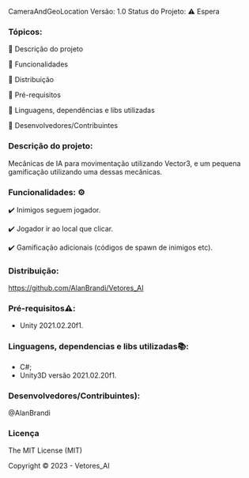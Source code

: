 CameraAndGeoLocation
Versão: 1.0
Status do Projeto: ⚠️ Espera

### Tópicos:

🔹 Descrição do projeto

🔹 Funcionalidades

🔹 Distribuição

🔹 Pré-requisitos

🔹 Linguagens, dependências e libs utilizadas

🔹 Desenvolvedores/Contribuintes

### Descrição do projeto:
Mecânicas de IA para movimentação utilizando Vector3, e um pequena gamificação utilizando uma dessas mecânicas. 

### Funcionalidades: ⚙️
✔️ Inimigos seguem jogador.

✔️ Jogador ir ao local que clicar.

✔️ Gamificação adicionais (códigos de spawn de inimigos etc).

### Distribuição:
https://github.com/AlanBrandi/Vetores_AI

### Pré-requisitos⚠️:

- Unity 2021.02.20f1.   


### Linguagens, dependencias e libs utilizadas📚:
- C#;
- Unity3D versão 2021.02.20f1.

### Desenvolvedores/Contribuintes):
@AlanBrandi

### Licença
The MIT License (MIT)

Copyright ©️ 2023 - Vetores_AI
